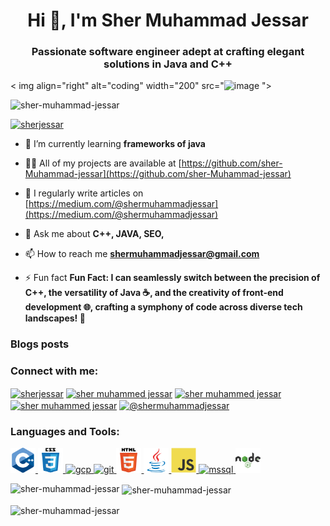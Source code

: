 <h1 align="center">Hi 👋, I'm Sher Muhammad Jessar</h1>
<h3 align="center">Passionate software engineer adept at crafting elegant solutions in Java and C++</h3>

< img align="right" alt="coding" width="200" src="![image](https://github.com/sher-Muhammad-jessar/sher-Muhammad-jessar/assets/154434498/9758e829-690e-41f8-9ef0-ae085b5ea218)
">

<p align="left"> <img src="https://komarev.com/ghpvc/?username=sher-muhammad-jessar&label=Profile%20views&color=0e75b6&style=flat" alt="sher-muhammad-jessar" /> </p>

<p align="left"> <a href="https://twitter.com/sherjessar" target="blank"><img src="https://img.shields.io/twitter/follow/sherjessar?logo=twitter&style=for-the-badge" alt="sherjessar" /></a> </p>

- 🌱 I’m currently learning **frameworks of java**

- 👨‍💻 All of my projects are available at [https://github.com/sher-Muhammad-jessar](https://github.com/sher-Muhammad-jessar)

- 📝 I regularly write articles on [https://medium.com/@shermuhammadjessar](https://medium.com/@shermuhammadjessar)

- 💬 Ask me about **C++, JAVA, SEO,**

- 📫 How to reach me **shermuhammadjessar@gmail.com**

- ⚡ Fun fact **Fun Fact: I can seamlessly switch between the precision of C++, the versatility of Java ☕, and the creativity of front-end development 🌐, crafting a symphony of code across diverse tech landscapes! 🚀**

### Blogs posts
<!-- BLOG-POST-LIST:START -->
<!-- BLOG-POST-LIST:END -->

<h3 align="left">Connect with me:</h3>
<p align="left">
<a href="https://twitter.com/sherjessar" target="blank"><img align="center" src="https://raw.githubusercontent.com/rahuldkjain/github-profile-readme-generator/master/src/images/icons/Social/twitter.svg" alt="sherjessar" height="30" width="40" /></a>
<a href="https://linkedin.com/in/sher muhammed jessar" target="blank"><img align="center" src="https://raw.githubusercontent.com/rahuldkjain/github-profile-readme-generator/master/src/images/icons/Social/linked-in-alt.svg" alt="sher muhammed jessar" height="30" width="40" /></a>
<a href="https://fb.com/sher muhammed jessar" target="blank"><img align="center" src="https://raw.githubusercontent.com/rahuldkjain/github-profile-readme-generator/master/src/images/icons/Social/facebook.svg" alt="sher muhammed jessar" height="30" width="40" /></a>
<a href="https://instagram.com/sher muhammed jessar" target="blank"><img align="center" src="https://raw.githubusercontent.com/rahuldkjain/github-profile-readme-generator/master/src/images/icons/Social/instagram.svg" alt="sher muhammed jessar" height="30" width="40" /></a>
<a href="https://medium.com/@shermuhammadjessar" target="blank"><img align="center" src="https://raw.githubusercontent.com/rahuldkjain/github-profile-readme-generator/master/src/images/icons/Social/medium.svg" alt="@shermuhammadjessar" height="30" width="40" /></a>
</p>

<h3 align="left">Languages and Tools:</h3>
<p align="left"> <a href="https://www.w3schools.com/cpp/" target="_blank" rel="noreferrer"> <img src="https://raw.githubusercontent.com/devicons/devicon/master/icons/cplusplus/cplusplus-original.svg" alt="cplusplus" width="40" height="40"/> </a> <a href="https://www.w3schools.com/css/" target="_blank" rel="noreferrer"> <img src="https://raw.githubusercontent.com/devicons/devicon/master/icons/css3/css3-original-wordmark.svg" alt="css3" width="40" height="40"/> </a> <a href="https://cloud.google.com" target="_blank" rel="noreferrer"> <img src="https://www.vectorlogo.zone/logos/google_cloud/google_cloud-icon.svg" alt="gcp" width="40" height="40"/> </a> <a href="https://git-scm.com/" target="_blank" rel="noreferrer"> <img src="https://www.vectorlogo.zone/logos/git-scm/git-scm-icon.svg" alt="git" width="40" height="40"/> </a> <a href="https://www.w3.org/html/" target="_blank" rel="noreferrer"> <img src="https://raw.githubusercontent.com/devicons/devicon/master/icons/html5/html5-original-wordmark.svg" alt="html5" width="40" height="40"/> </a> <a href="https://www.java.com" target="_blank" rel="noreferrer"> <img src="https://raw.githubusercontent.com/devicons/devicon/master/icons/java/java-original.svg" alt="java" width="40" height="40"/> </a> <a href="https://developer.mozilla.org/en-US/docs/Web/JavaScript" target="_blank" rel="noreferrer"> <img src="https://raw.githubusercontent.com/devicons/devicon/master/icons/javascript/javascript-original.svg" alt="javascript" width="40" height="40"/> </a> <a href="https://www.microsoft.com/en-us/sql-server" target="_blank" rel="noreferrer"> <img src="https://www.svgrepo.com/show/303229/microsoft-sql-server-logo.svg" alt="mssql" width="40" height="40"/> </a> <a href="https://nodejs.org" target="_blank" rel="noreferrer"> <img src="https://raw.githubusercontent.com/devicons/devicon/master/icons/nodejs/nodejs-original-wordmark.svg" alt="nodejs" width="40" height="40"/> </a> </p>

<p><img align="left" src="https://github-readme-stats.vercel.app/api/top-langs?username=sher-muhammad-jessar&show_icons=true&locale=en&layout=compact" alt="sher-muhammad-jessar" /></p>

<p>&nbsp;<img align="center" src="https://github-readme-stats.vercel.app/api?username=sher-muhammad-jessar&show_icons=true&locale=en" alt="sher-muhammad-jessar" /></p>

<p><img align="center" src="https://github-readme-streak-stats.herokuapp.com/?user=sher-muhammad-jessar&" alt="sher-muhammad-jessar" /></p>
